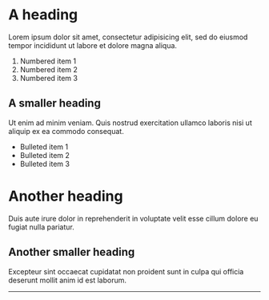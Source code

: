 # A heading

Lorem ipsum dolor sit amet,
consectetur adipisicing elit,
sed do eiusmod tempor incididunt
ut labore et dolore magna aliqua.

1. Numbered item 1
2. Numbered item 2
3. Numbered item 3

## A smaller heading

Ut enim ad minim veniam.
Quis nostrud exercitation ullamco laboris
nisi ut aliquip ex ea commodo consequat.

- Bulleted item 1
- Bulleted item 2
- Bulleted item 3

# Another heading

Duis aute irure dolor
in reprehenderit in voluptate velit
esse cillum dolore eu fugiat nulla pariatur.

## Another smaller heading

Excepteur sint occaecat cupidatat
non proident sunt in culpa qui officia
deserunt mollit anim id est laborum.

---
